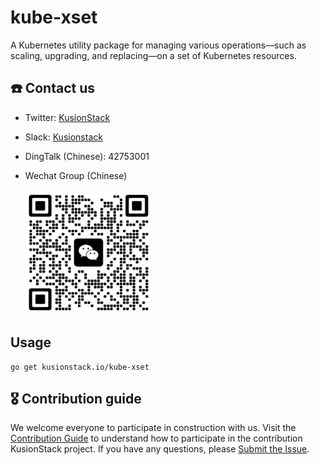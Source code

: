 # kube-xset

A Kubernetes utility package for managing various operations—such as scaling, upgrading, and replacing—on a set of Kubernetes resources.

## ☎️ Contact us
- Twitter: [KusionStack](https://twitter.com/KusionStack)
- Slack: [Kusionstack](https://join.slack.com/t/kusionstack/shared_invite/zt-19lqcc3a9-_kTNwagaT5qwBE~my5Lnxg)
- DingTalk (Chinese): 42753001
- Wechat Group (Chinese)

  <img src="docs/wx_spark.jpg" width="200" height="200"/>

## Usage
```shell
go get kusionstack.io/kube-xset
```

## 🎖︎ Contribution guide

We welcome everyone to participate in construction with us. Visit the [Contribution Guide](docs/contributing.md)
to understand how to participate in the contribution KusionStack project.
If you have any questions, please [Submit the Issue](https://github.com/KusionStack/kube-xset/issues).
